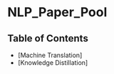 # NLP_Paper_Pool
<!-- TABLE OF CONTENTS -->
## Table of Contents
* [Machine Translation]
* [Knowledge Distillation]
